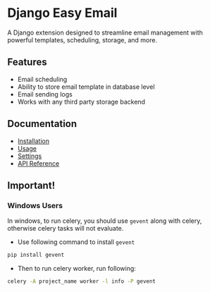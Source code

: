 # Django Easy Email
A Django extension designed to streamline email management with powerful templates, scheduling, storage, and more.

## Features
- Email scheduling
- Ability to store email template in database level
- Email sending logs
- Works with any third party storage backend

## Documentation
- [Installation](https://django-easy-email.readthedocs.io/en/latest/installation/)
- [Usage](https://django-easy-email.readthedocs.io/en/latest/usage/)
- [Settings](https://django-easy-email.readthedocs.io/en/latest/settings/)
- [API Reference](https://django-easy-email.readthedocs.io/en/latest/api_reference/)

## Important!
### Windows Users
In windows, to run celery, you should use `gevent` along with celery, otherwise celery tasks will not evaluate.

- Use following command to install `gevent`
```sh
pip install gevent
```

- Then to run celery worker, run following:
```sh
celery -A project_name worker -l info -P gevent
```
